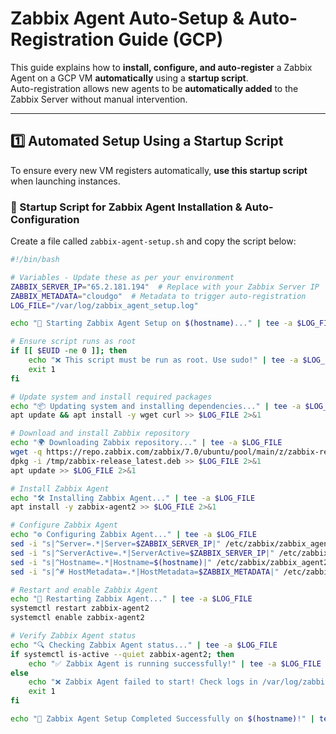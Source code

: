 # Zabbix Agent Auto-Setup & Auto-Registration Guide (GCP)

This guide explains how to **install, configure, and auto-register** a Zabbix Agent on a GCP VM **automatically** using a **startup script**.  
Auto-registration allows new agents to be **automatically added** to the Zabbix Server without manual intervention.

---

## **1️⃣ Automated Setup Using a Startup Script**
To ensure every new VM registers automatically, **use this startup script** when launching instances.

### **📌 Startup Script for Zabbix Agent Installation & Auto-Configuration**
Create a file called `zabbix-agent-setup.sh` and copy the script below:

```bash
#!/bin/bash

# Variables - Update these as per your environment
ZABBIX_SERVER_IP="65.2.181.194"  # Replace with your Zabbix Server IP
ZABBIX_METADATA="cloudgo"  # Metadata to trigger auto-registration
LOG_FILE="/var/log/zabbix_agent_setup.log"

echo "🚀 Starting Zabbix Agent Setup on $(hostname)..." | tee -a $LOG_FILE

# Ensure script runs as root
if [[ $EUID -ne 0 ]]; then
    echo "❌ This script must be run as root. Use sudo!" | tee -a $LOG_FILE
    exit 1
fi

# Update system and install required packages
echo "📦 Updating system and installing dependencies..." | tee -a $LOG_FILE
apt update && apt install -y wget curl >> $LOG_FILE 2>&1

# Download and install Zabbix repository
echo "🌍 Downloading Zabbix repository..." | tee -a $LOG_FILE
wget -q https://repo.zabbix.com/zabbix/7.0/ubuntu/pool/main/z/zabbix-release/zabbix-release_latest_7.0+ubuntu24.04_all.deb -O /tmp/zabbix-release_latest.deb
dpkg -i /tmp/zabbix-release_latest.deb >> $LOG_FILE 2>&1
apt update >> $LOG_FILE 2>&1

# Install Zabbix Agent
echo "🛠 Installing Zabbix Agent..." | tee -a $LOG_FILE
apt install -y zabbix-agent2 >> $LOG_FILE 2>&1

# Configure Zabbix Agent
echo "⚙ Configuring Zabbix Agent..." | tee -a $LOG_FILE
sed -i "s|^Server=.*|Server=$ZABBIX_SERVER_IP|" /etc/zabbix/zabbix_agent2.conf
sed -i "s|^ServerActive=.*|ServerActive=$ZABBIX_SERVER_IP|" /etc/zabbix/zabbix_agent2.conf
sed -i "s|^Hostname=.*|Hostname=$(hostname)|" /etc/zabbix/zabbix_agent2.conf
sed -i "s|^# HostMetadata=.*|HostMetadata=$ZABBIX_METADATA|" /etc/zabbix/zabbix_agent2.conf

# Restart and enable Zabbix Agent
echo "🔄 Restarting Zabbix Agent..." | tee -a $LOG_FILE
systemctl restart zabbix-agent2
systemctl enable zabbix-agent2

# Verify Zabbix Agent status
echo "🔍 Checking Zabbix Agent status..." | tee -a $LOG_FILE
if systemctl is-active --quiet zabbix-agent2; then
    echo "✅ Zabbix Agent is running successfully!" | tee -a $LOG_FILE
else
    echo "❌ Zabbix Agent failed to start! Check logs in /var/log/zabbix/zabbix_agent2.log" | tee -a $LOG_FILE
    exit 1
fi

echo "🎉 Zabbix Agent Setup Completed Successfully on $(hostname)!" | tee -a $LOG_FILE
